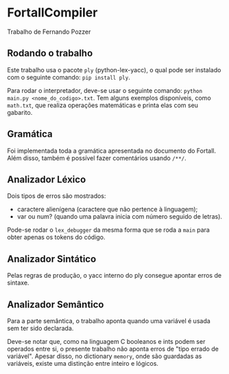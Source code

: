 # FortallCompiler

Trabalho de Fernando Pozzer

## Rodando o trabalho

Este trabalho usa o pacote `ply` (python-lex-yacc), o qual pode ser instalado com o seguinte comando: `pip install ply`.

Para rodar o interpretador, deve-se usar o seguinte comando: `python main.py <nome_do_codigo>.txt`. Tem alguns exemplos disponíveis, como `math.txt`, que realiza operações matemáticas e printa elas com seu gabarito.

## Gramática

Foi implementada toda a gramática apresentada no documento do Fortall. Além disso, também é possível fazer comentários usando `/**/`.

## Analizador Léxico

Dois tipos de erros são mostrados:
 - caractere alienígena (caractere que não pertence à linguagem);
 - var ou num? (quando uma palavra inicia com número seguido de letras).

Pode-se rodar o `lex_debugger` da mesma forma que se roda a `main` para obter apenas os tokens do código.

## Analizador Sintático

Pelas regras de produção, o yacc interno do ply consegue apontar erros de sintaxe.

## Analizador Semântico

Para a parte semântica, o trabalho aponta quando uma variável é usada sem ter sido declarada.

Deve-se notar que, como na linguagem C booleanos e ints podem ser operados entre si, o presente trabalho não aponta erros de "tipo errado de variável". Apesar disso, no dictionary `memory`, onde são guardadas as variáveis, existe uma distinção entre inteiro e lógicos.
